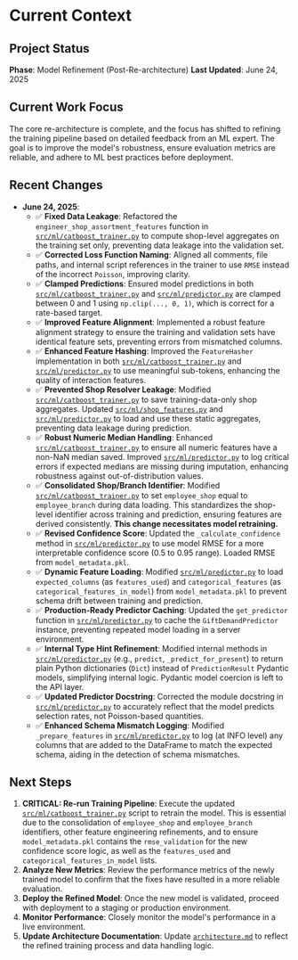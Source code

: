 # Current Context

## Project Status
**Phase**: Model Refinement (Post-Re-architecture)
**Last Updated**: June 24, 2025

## Current Work Focus
The core re-architecture is complete, and the focus has shifted to refining the training pipeline based on detailed feedback from an ML expert. The goal is to improve the model's robustness, ensure evaluation metrics are reliable, and adhere to ML best practices before deployment.

## Recent Changes
-   **June 24, 2025**:
    -   ✅ **Fixed Data Leakage**: Refactored the `engineer_shop_assortment_features` function in [`src/ml/catboost_trainer.py`](src/ml/catboost_trainer.py:1) to compute shop-level aggregates on the training set only, preventing data leakage into the validation set.
    -   ✅ **Corrected Loss Function Naming**: Aligned all comments, file paths, and internal script references in the trainer to use `RMSE` instead of the incorrect `Poisson`, improving clarity.
    -   ✅ **Clamped Predictions**: Ensured model predictions in both [`src/ml/catboost_trainer.py`](src/ml/catboost_trainer.py:1) and [`src/ml/predictor.py`](src/ml/predictor.py:1) are clamped between 0 and 1 using `np.clip(..., 0, 1)`, which is correct for a rate-based target.
    -   ✅ **Improved Feature Alignment**: Implemented a robust feature alignment strategy to ensure the training and validation sets have identical feature sets, preventing errors from mismatched columns.
    -   ✅ **Enhanced Feature Hashing**: Improved the `FeatureHasher` implementation in both [`src/ml/catboost_trainer.py`](src/ml/catboost_trainer.py:1) and [`src/ml/predictor.py`](src/ml/predictor.py:1) to use meaningful sub-tokens, enhancing the quality of interaction features.
    -   ✅ **Prevented Shop Resolver Leakage**: Modified [`src/ml/catboost_trainer.py`](src/ml/catboost_trainer.py:1) to save training-data-only shop aggregates. Updated [`src/ml/shop_features.py`](src/ml/shop_features.py:1) and [`src/ml/predictor.py`](src/ml/predictor.py:1) to load and use these static aggregates, preventing data leakage during prediction.
    -   ✅ **Robust Numeric Median Handling**: Enhanced [`src/ml/catboost_trainer.py`](src/ml/catboost_trainer.py:1) to ensure all numeric features have a non-NaN median saved. Improved [`src/ml/predictor.py`](src/ml/predictor.py:1) to log critical errors if expected medians are missing during imputation, enhancing robustness against out-of-distribution values.
    -   ✅ **Consolidated Shop/Branch Identifier**: Modified [`src/ml/catboost_trainer.py`](src/ml/catboost_trainer.py:1) to set `employee_shop` equal to `employee_branch` during data loading. This standardizes the shop-level identifier across training and prediction, ensuring features are derived consistently. **This change necessitates model retraining.**
    -   ✅ **Revised Confidence Score**: Updated the `_calculate_confidence` method in [`src/ml/predictor.py`](src/ml/predictor.py:1) to use model RMSE for a more interpretable confidence score (0.5 to 0.95 range). Loaded RMSE from `model_metadata.pkl`.
    -   ✅ **Dynamic Feature Loading**: Modified [`src/ml/predictor.py`](src/ml/predictor.py:1) to load `expected_columns` (as `features_used`) and `categorical_features` (as `categorical_features_in_model`) from `model_metadata.pkl` to prevent schema drift between training and prediction.
    -   ✅ **Production-Ready Predictor Caching**: Updated the `get_predictor` function in [`src/ml/predictor.py`](src/ml/predictor.py:1) to cache the `GiftDemandPredictor` instance, preventing repeated model loading in a server environment.
    -   ✅ **Internal Type Hint Refinement**: Modified internal methods in [`src/ml/predictor.py`](src/ml/predictor.py:1) (e.g., `predict`, `_predict_for_present`) to return plain Python dictionaries (`Dict`) instead of `PredictionResult` Pydantic models, simplifying internal logic. Pydantic model coercion is left to the API layer.
    -   ✅ **Updated Predictor Docstring**: Corrected the module docstring in [`src/ml/predictor.py`](src/ml/predictor.py:1) to accurately reflect that the model predicts selection rates, not Poisson-based quantities.
    -   ✅ **Enhanced Schema Mismatch Logging**: Modified `_prepare_features` in [`src/ml/predictor.py`](src/ml/predictor.py:1) to log (at INFO level) any columns that are added to the DataFrame to match the expected schema, aiding in the detection of schema mismatches.

## Next Steps
1.  **CRITICAL: Re-run Training Pipeline**: Execute the updated [`src/ml/catboost_trainer.py`](src/ml/catboost_trainer.py:1) script to retrain the model. This is essential due to the consolidation of `employee_shop` and `employee_branch` identifiers, other feature engineering refinements, and to ensure `model_metadata.pkl` contains the `rmse_validation` for the new confidence score logic, as well as the `features_used` and `categorical_features_in_model` lists.
2.  **Analyze New Metrics**: Review the performance metrics of the newly trained model to confirm that the fixes have resulted in a more reliable evaluation.
3.  **Deploy the Refined Model**: Once the new model is validated, proceed with deployment to a staging or production environment.
4.  **Monitor Performance**: Closely monitor the model's performance in a live environment.
5.  **Update Architecture Documentation**: Update [`architecture.md`](.kilocode/rules/memory-bank/architecture.md:1) to reflect the refined training process and data handling logic.